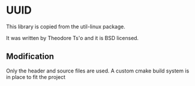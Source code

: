 # UUID

This library is copied from the util-linux package.

It was written by Theodore Ts'o and it is BSD licensed.

## Modification

Only the header and source files are used. A custom cmake build system is in place to fit the project